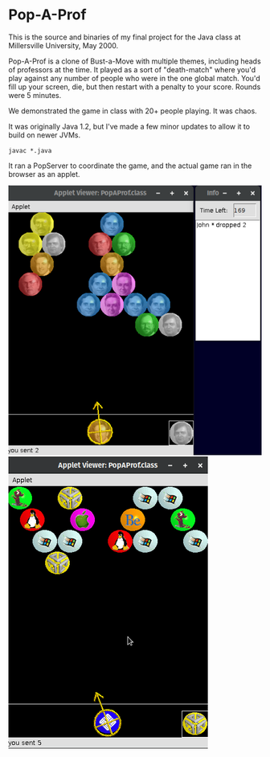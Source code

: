 # Pop-A-Prof 

This is the source and binaries
of my final project for the Java class
at Millersville University, May 2000.

Pop-A-Prof is a clone of Bust-a-Move
with multiple themes,
including heads of professors 
at the time.
It played as a sort of "death-match"
where you'd play against any number 
of people who were in the one global match.
You'd fill up your screen, die, but then restart 
with a penalty to your score.
Rounds were 5 minutes.

We demonstrated the game in class 
with 20+ people playing.
It was chaos.

It was originally Java 1.2, 
but I've made a few minor updates
to allow it to build on newer JVMs.

```
javac *.java
```

It ran a PopServer to coordinate the game,
and the actual game ran in the browser as an applet.

![Professor Theme](pop-a-prof.png)
![OS Theme](pop-a-prof-os.png)
